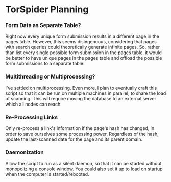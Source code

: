 # TorSpider Planning

### Form Data as Separate Table?

Right now every unique form submission results in a different page in the pages table. However, this seems disingenuous, considering that pages with search queries could theoretically generate infinite pages. So, rather than list every single possible form submission in the pages table, it would be better to have unique pages in the pages table and offload the possible form submissions to a separate table.

### Multithreading or Multiprocessing?

I've settled on multiprocessing. Even more, I plan to eventually craft this script so that it can be run on multiple machines in parallel, to share the load of scanning. This will require moving the database to an external server which all nodes can reach.

### Re-Processing Links

Only re-process a link's information if the page's hash has changed, in order to save ourselves some processing power. Regardless of the hash, update the last-scanned date for the page and its parent domain.

### Daemonization

Allow the script to run as a silent daemon, so that it can be started without monopolizing a console window. You could also set it up to load on startup when the computer is started/rebooted.
